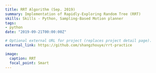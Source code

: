 ```yaml
---
title: RRT Algorithm (Sep. 2019)
summary: Implementation of Rapidly-Exploring Random Tree (RRT)
skills: Skills - Python, Sampling-Based Motion planner
tags:
- python
date: "2019-09-21T00:00:00Z"

# Optional external URL for project (replaces project detail page).
external_link: https://github.com/shangzhouye/rrt-practice

image:
  caption: RRT
  focal_point: Smart
---
```

